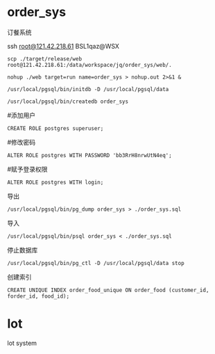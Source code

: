 # order_sys
订餐系统

ssh root@121.42.218.61
BSL1qaz@WSX

```
scp ./target/release/web root@121.42.218.61:/data/workspace/jq/order_sys/web/.
```

```
nohup ./web target=run name=order_sys > nohup.out 2>&1 &
```

```
/usr/local/pgsql/bin/initdb -D /usr/local/pgsql/data
```

```
/usr/local/pgsql/bin/createdb order_sys
```

#添加用户
```
CREATE ROLE postgres superuser;
```

#修改密码
```
ALTER ROLE postgres WITH PASSWORD 'bb3RrH8nrwUtN4eq';
```

#赋予登录权限
```
ALTER ROLE postgres WITH login;
```

导出
```
/usr/local/pgsql/bin/pg_dump order_sys > ./order_sys.sql
```

导入
```
/usr/local/pgsql/bin/psql order_sys < ./order_sys.sql
```

停止数据库
```
/usr/local/pgsql/bin/pg_ctl -D /usr/local/pgsql/data stop
```

创建索引
```
CREATE UNIQUE INDEX order_food_unique ON order_food (customer_id, forder_id, food_id);
```

# lot
lot system

